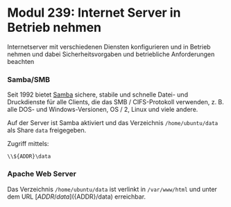 # Modul 239: Internet Server in Betrieb nehmen

Internetserver mit verschiedenen Diensten konfigurieren und in Betrieb nehmen und dabei Sicherheitsvorgaben und betriebliche Anforderungen beachten

### Samba/SMB

Seit 1992 bietet [Samba](https://www.samba.org/) sichere, stabile und schnelle Datei- und Druckdienste für alle Clients, die das SMB / CIFS-Protokoll verwenden, z. B. alle DOS- und Windows-Versionen, OS / 2, Linux und viele andere.

Auf der Server ist Samba aktiviert und das Verzeichnis `/home/ubuntu/data` als Share `data` freigegeben.

Zugriff mittels:

    \\${ADDR}\data
    
### Apache Web Server

Das Verzeichnis `/home/ubuntu/data` ist verlinkt in `/var/www/html` und unter dem URL [${ADDR}/data](${ADDR}/data) erreichbar.  

